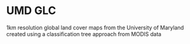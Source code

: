 # UMD GLC

1km resolution global land cover maps from the University of Maryland created using a classification tree approach from MODIS data

